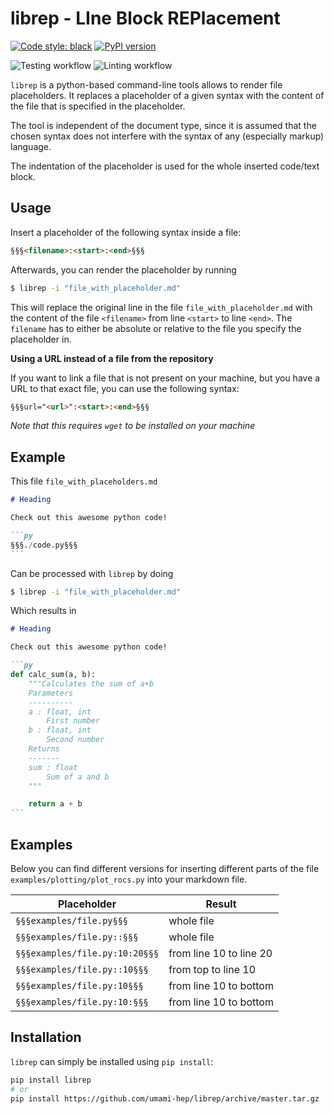 # librep - LIne Block REPlacement

[![Code style: black](https://img.shields.io/badge/code%20style-black-000000.svg)](https://github.com/psf/black)
[![PyPI version](https://badge.fury.io/py/librep.svg)](https://badge.fury.io/py/librep)

![Testing workflow](https://github.com/umami-hep/librep/actions/workflows/testing.yml/badge.svg)
![Linting workflow](https://github.com/umami-hep/librep/actions/workflows/linting.yml/badge.svg)

`librep` is a python-based command-line tools allows to render file placeholders.
It replaces a placeholder of a given syntax with the content of the file that is
specified in the placeholder.

The tool is independent of the document type, since it is assumed that the chosen
syntax does not interfere with the syntax of any (especially markup) language.

The indentation of the placeholder is used for the whole inserted code/text block.

## Usage

Insert a placeholder of the following syntax inside a file:

```md
§§§<filename>:<start>:<end>§§§
```

Afterwards, you can render the placeholder by running

```bash
$ librep -i "file_with_placeholder.md"
```

This will replace the original line in the file `file_with_placeholder.md` with
the content of the file `<filename>` from line `<start>` to line `<end>`.
The `filename` has to either be absolute or relative to the file you specify the
placeholder in.

**Using a URL instead of a file from the repository**

If you want to link a file that is not present on your machine, but you have a URL
to that exact file, you can use the following syntax:

```md
§§§url="<url>":<start>:<end>§§§
```

_Note that this requires `wget` to be installed on your machine_

## Example

This file `file_with_placeholders.md`

````md
# Heading

Check out this awesome python code!

```py
§§§./code.py§§§
```
````

Can be processed with `librep` by doing

```bash
$ librep -i "file_with_placeholder.md"
```

Which results in

````md
# Heading

Check out this awesome python code!

```py
def calc_sum(a, b):
    """Calculates the sum of a+b
    Parameters
    ----------
    a : float, int
        First number
    b : float, int
        Second number
    Returns
    -------
    sum : float
        Sum of a and b
    """

    return a + b
```
````

## Examples

Below you can find different versions for inserting different parts of the file
`examples/plotting/plot_rocs.py` into your markdown file.

| Placeholder                    | Result                  |
| ------------------------------ | ----------------------- |
| `§§§examples/file.py§§§`       | whole file              |
| `§§§examples/file.py::§§§`     | whole file              |
| `§§§examples/file.py:10:20§§§` | from line 10 to line 20 |
| `§§§examples/file.py::10§§§`   | from top to line 10     |
| `§§§examples/file.py:10§§§`    | from line 10 to bottom  |
| `§§§examples/file.py:10:§§§`   | from line 10 to bottom  |

## Installation

`librep` can simply be installed using `pip install`:

```bash
pip install librep
# or
pip install https://github.com/umami-hep/librep/archive/master.tar.gz
```
